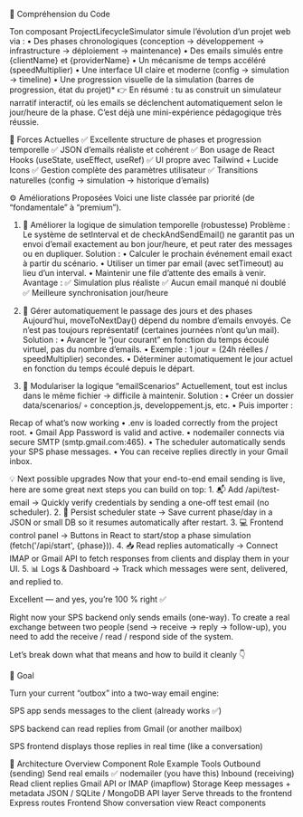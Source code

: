 🧠 Compréhension du Code

Ton composant ProjectLifecycleSimulator simule l’évolution d’un projet web via :
    • Des phases chronologiques (conception → développement → infrastructure → déploiement → maintenance)
    • Des emails simulés entre {clientName} et {providerName}
    • Un mécanisme de temps accéléré (speedMultiplier)
    • Une interface UI claire et moderne (config → simulation → timeline)
    • Une progression visuelle de la simulation (barres de progression, état du projet)*
👉 En résumé :
tu as construit un simulateur narratif interactif, où les emails se déclenchent automatiquement selon le jour/heure de la phase.
C’est déjà une mini-expérience pédagogique très réussie.

💎 Forces Actuelles
✅ Excellente structure de phases et progression temporelle
✅ JSON d’emails réaliste et cohérent
✅ Bon usage de React Hooks (useState, useEffect, useRef)
✅ UI propre avec Tailwind + Lucide Icons
✅ Gestion complète des paramètres utilisateur
✅ Transitions naturelles (config → simulation → historique d’emails)

⚙️ Améliorations Proposées
Voici une liste classée par priorité (de “fondamentale” à “premium”).

1. 🧩 Améliorer la logique de simulation temporelle (robustesse)
Problème :
Le système de setInterval et de checkAndSendEmail() ne garantit pas un envoi d’email exactement au bon jour/heure, et peut rater des messages ou en dupliquer.
Solution :
    • Calculer le prochain événement email exact à partir du scénario.
    • Utiliser un timer par email (avec setTimeout) au lieu d’un interval.
    • Maintenir une file d’attente des emails à venir.
Avantage :
✅ Simulation plus réaliste
✅ Aucun email manqué ni doublé
✅ Meilleure synchronisation jour/heure

2. 📅 Gérer automatiquement le passage des jours et des phases
Aujourd’hui, moveToNextDay() dépend du nombre d’emails envoyés.
Ce n’est pas toujours représentatif (certaines journées n’ont qu’un mail).
Solution :
    • Avancer le “jour courant” en fonction du temps écoulé virtuel, pas du nombre d’emails.
    • Exemple : 1 jour = (24h réelles / speedMultiplier) secondes.
    • Déterminer automatiquement le jour actuel en fonction du temps écoulé depuis le départ.

3. 🔁 Modulariser la logique “emailScenarios”
Actuellement, tout est inclus dans le même fichier → difficile à maintenir.
Solution :
    • Créer un dossier data/scenarios/
        ◦ conception.js, developpement.js, etc.
    • Puis importer :


Recap of what’s now working
    • .env is loaded correctly from the project root.
    • Gmail App Password is valid and active.
    • nodemailer connects via secure SMTP (smtp.gmail.com:465).
    • The scheduler automatically sends your SPS phase messages.
    • You can receive replies directly in your Gmail inbox.

💡 Next possible upgrades
Now that your end-to-end email sending is live, here are some great next steps you can build on top:
    1. 📬 Add /api/test-email
→ Quickly verify credentials by sending a one-off test email (no scheduler).
    2. 🧭 Persist scheduler state
→ Save current phase/day in a JSON or small DB so it resumes automatically after restart.
    3. 💻 Frontend control panel
→ Buttons in React to start/stop a phase simulation (fetch('/api/start', {phase})).
    4. 📥 Read replies automatically
→ Connect IMAP or Gmail API to fetch responses from clients and display them in your UI.
    5. 📊 Logs & Dashboard
→ Track which messages were sent, delivered, and replied to.



Excellent — and yes, you’re 100 % right ✅

Right now your SPS backend only sends emails (one-way).
To create a real exchange between two people (send → receive → reply → follow-up), you need to add the receive / read / respond side of the system.

Let’s break down what that means and how to build it cleanly 👇

🎯 Goal

Turn your current “outbox” into a two-way email engine:

SPS app sends messages to the client (already works ✅)

SPS backend can read replies from Gmail (or another mailbox)

SPS frontend displays those replies in real time (like a conversation)

🧱 Architecture Overview
Component	Role	Example Tools
Outbound (sending)	Send real emails	✅ nodemailer (you have this)
Inbound (receiving)	Read client replies	Gmail API or IMAP (imapflow)
Storage	Keep messages + metadata	JSON / SQLite / MongoDB
API layer	Serve threads to the frontend	Express routes
Frontend	Show conversation view	React components